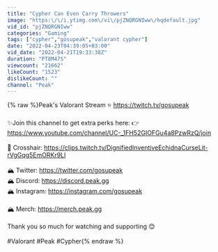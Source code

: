 ```yaml
---
title: "Cypher Can Even Carry Throwers"
image: "https:\/\/i.ytimg.com\/vi\/pjZNQRGNIww\/hqdefault.jpg"
vid_id: "pjZNQRGNIww"
categories: "Gaming"
tags: ["cypher","gosupeak","valorant cypher"]
date: "2022-04-23T04:39:05+03:00"
vid_date: "2022-04-21T19:33:38Z"
duration: "PT8M47S"
viewcount: "21662"
likeCount: "1523"
dislikeCount: ""
channel: "Peak"
---
```

{% raw %}Peak's Valorant Stream ⭐ <a rel="nofollow" target="blank" href="https://twitch.tv/gosupeak">https://twitch.tv/gosupeak</a><br /><br />✨Join this channel to get extra perks here: 👉 <a rel="nofollow" target="blank" href="https://www.youtube.com/channel/UC-_1FH52GIOFGu4a8PzwRzQ/join">https://www.youtube.com/channel/UC-_1FH52GIOFGu4a8PzwRzQ/join</a><br /><br />🎯 Crosshair: <a rel="nofollow" target="blank" href="https://clips.twitch.tv/DignifiedInventiveEchidnaCurseLit-rVgGqg5EmORKr9Ll">https://clips.twitch.tv/DignifiedInventiveEchidnaCurseLit-rVgGqg5EmORKr9Ll</a><br /><br />🏔️ Twitter: <a rel="nofollow" target="blank" href="https://twitter.com/gosupeak">https://twitter.com/gosupeak</a><br />🏔️ Discord: <a rel="nofollow" target="blank" href="https://discord.peak.gg">https://discord.peak.gg</a><br />🏔️ Instagram: <a rel="nofollow" target="blank" href="https://instagram.com/gosupeak">https://instagram.com/gosupeak</a><br /><br />🏔️ Merch: <a rel="nofollow" target="blank" href="https://merch.peak.gg">https://merch.peak.gg</a><br /><br />Thank you so much for watching and supporting 😊<br /><br />#Valorant #Peak #Cypher{% endraw %}
